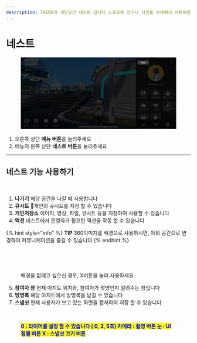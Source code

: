 ```yaml
---
description: THERE의 개인공간 네스트 입니다 소규모로 친구나 지인을 초대해서 네트워킹 해보세요
---
```


# 네스트

<figure><img src="../.gitbook/assets/IMG_1194.png" alt=""><figcaption></figcaption></figure>

1. 오른쪽 상단 **메뉴 버튼**을 눌러주세요
2. 메뉴의 왼쪽 상단 **네스트 버튼**을 눌러주세요



***

## 네스트 기능 사용하기

<figure><img src="../.gitbook/assets/스크린샷-2023-11-10-오후-5.15.55 (1).png" alt=""><figcaption></figcaption></figure>

1. **나가기**   해당 공간을 나갈 때 사용합니다
2. **큐시트** 개인의 큐시트를 지정 할 수 있습니다&#x20;
3. **개인저장소** 이미지, 영상, 파일, 큐시트 등을 저장하여 사용할 수 있습니다&#x20;
4. **액션**  네스트에서 운영자가 필요한 액션을 작동 할 수 있습니다&#x20;

{% hint style="info" %}
**TIP** 360이미지를 배경으로 사용하시면, 야외 공간으로 변경하여 커뮤니케이션을 즐길 수 있습니다
{% endhint %}

<figure><img src="../.gitbook/assets/스크린샷 2023-11-10 오후 6.07.08.png" alt=""><figcaption></figcaption></figure>

<figure><img src="../.gitbook/assets/스크린샷-2023-11-10-오후-6.10.50.png" alt=""><figcaption><p>배경을 없애고 싶으신 경우, X버튼을 눌러 사용하세요</p></figcaption></figure>

5. **참여자 창**  현재 아지트 위치와, 참여자가 몇명인지 알려주는 창입니다&#x20;
6. **방명록**  해당 아지트에서 방명록을 남길 수 있습니다&#x20;
7. **스냅샷**  현재 사용자가 보고 있는 화면을 캡쳐하여 저장 할 수 있습니다&#x20;

<figure><img src="../.gitbook/assets/스크린샷-2023-11-10-오후-6.15.27 (2).png" alt=""><figcaption><p><mark style="color:blue;"><strong>0 : 타이머를 설정 할 수 있습니다 ( 0, 3, 5초)        카메라 : 촬영 버튼         눈 : UI 점멸 버튼         X : 스냅샷 끄기 버튼</strong></mark></p></figcaption></figure>


